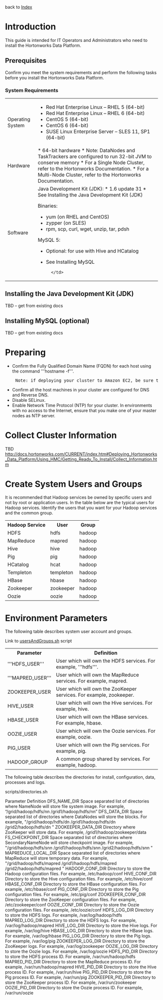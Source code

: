 back to [Index](./index.md)

Introduction
============
This guide is intended for IT Operators and Administrators who need to install the Hortonworks Data Platform.

Prerequisites
-------------

Confirm you meet the system requirements and perform the following tasks before you install the Hortonworks Data Platform.

### System Requirements

<table>
	<tr>
		<td>
		Operating System
		</td>
		<td>
<ul>
<li>Red Hat Enterprise Linux – RHEL 5 (64-bit)</li>
<li>Red Hat Enterprise Linux – RHEL 6 (64-bit)</li>
<li>CentOS 5 (64-bit)</li>
<li>CentOS 6 (64-bit)</li>
<li>SUSE Linux Enterprise Server – SLES 11, SP1 (64-bit)</li>
</ul>
		</td>
	</tr>
	<tr>
		<td>
		Hardware
		</td>
		<td>
* 64-bit hardware
* Note: DataNodes and TaskTrackers are configured to run 32-bit JVM to conserve memory
* For a Single Node Cluster, refer to the Hortonworks Documentation.
* For a Multi-Node Cluster, refer to the Hortonworks Documentation.
		</td>
	</tr>
	<tr>
		<td>
		Software
		</td>
		<td>
Java Development Kit (JDK):
* 1.6 update 31
* See Installing the Java Development Kit (JDK)

Binaries:
* yum (on RHEL and CentOS)
* zypper (on SLES)
* rpm, scp, curl, wget, unzip, tar, pdsh

MySQL 5:
* Optional: for use with Hive and HCatalog
* See Installing MySQL

		</td>
	</tr>
</table>

Installing the Java Development Kit (JDK)
------
TBD – get from existing docs 

Installing MySQL (optional)
------
TBD – get from existing docs

Preparing
======

* Confirm the Fully Qualified Domain Name (FQDN) for each host using the command '''hostname -f'''.
<pre>
	Note: if deploying your cluster to Amazon EC2, be sure to use the Private DNS host name.
</pre>
* Confirm all the host machines in your cluster are configured for DNS and Reverse DNS.
* Disable SELinux.
* Enable Network Time Protocol (NTP) for your cluster. In environments with no access to the Internet, ensure that you make one of your master nodes as NTP server.

Collect Cluster Information
======
TBD
http://docs.hortonworks.com/CURRENT/index.htm#Deploying_Hortonworks_Data_Platform/Using_HMC/Getting_Ready_To_Install/Collect_Information.htm

Create System Users and Groups
======
It is recommended that Hadoop services be owned by specific users and not by root or application users. In the table below are the typical users for Hadoop services. Identify the users that you want for your Hadoop services and the common group.

<table>
	<tr>
		<th>
Hadoop Service
		</th>
		<th>
User
		</th>
		<th>
Group
		</th>
	</tr>
	<tr>
		<td>
HDFS
		</td>
		<td>
hdfs
		</td>
		<td>
hadoop
		</td>
	</tr>
	<tr>
		<td>
MapReduce
		</td>
		<td>
mapred
		</td>
		<td>
hadoop
		</td>
	</tr>
	<tr>
		<td>
Hive
		</td>
		<td>
hive
		</td>
		<td>
hadoop
		</td>
	</tr>
	<tr>
		<td>
Pig
		</td>
		<td>
pig
		</td>
		<td>
hadoop
		</td>
	</tr>
	<tr>
		<td>
HCatalog
		</td>
		<td>
hcat
		</td>
		<td>
hadoop
		</td>
	</tr>
	<tr>
		<td>
Templeton
		</td>
		<td>
templeton
		</td>
		<td>
hadoop
		</td>
	</tr>
	<tr>
		<td>
HBase
		</td>
		<td>
hbase
		</td>
		<td>
hadoop
		</td>
	</tr>
	<tr>
		<td>
Zookeeper
		</td>
		<td>
zookeeper
		</td>
		<td>
hadoop
		</td>
	</tr>
	<tr>
		<td>
Oozie
		</td>
		<td>
oozie
		</td>
		<td>
hadoop
		</td>
	</tr>
</table>

Environment Parameters
======
The following table describes system user account and groups.

Link to [usersAndGroups.sh](./scripts/usersAndGroups.sh) script

<table>
	<tr>
		<th>
Parameter
		</th>
		<th>
Definition
		</th>
	</tr>
	<tr>
		<td>
'''HDFS_USER'''
		</td>
		<td>
User which will own the HDFS services. For example, '''hdfs'''.
		</td>
	</tr>
	<tr>
		<td>
'''MAPRED_USER'''
		</td>
		<td>
User which will own the MapReduce services. For example, mapred.
		</td>
	</tr>
	<tr>
		<td>
ZOOKEEPER_USER
		</td>
		<td>
User which will own the ZooKeeper services. For example, zookeeper.
		</td>
	</tr>
	<tr>
		<td>
HIVE_USER
		</td>
		<td>
User which will own the Hive services. For example, hive.
		</td>
	</tr>
	<tr>
		<td>
HBASE_USER
		</td>
		<td>
User which will own the HBase services. For example, hbase.
		</td>
	</tr>
	<tr>
		<td>
OOZIE_USER
		</td>
		<td>
User which will own the Oozie services. For example, oozie.
		</td>
	</tr>
	<tr>
		<td>
PIG_USER
		</td>
		<td>
User which will own the Pig services. For example, pig.
		</td>
	</tr>
	<tr>
		<td>
HADOOP_GROUP
		</td>
		<td>
A common group shared by services. For example, hadoop.
		</td>
	</tr>
</table>




The following table describes the directories for install, configuration, data, processes and logs.


scripts/directories.sh


Parameter	Definition
DFS_NAME_DIR	Space separated list of directories where NameNode will store file system image. For example, “/grid/hadoop/hdfs/nn /grid1/hadoop/hdfs/nn”
DFS_DATA_DIR	Space separated list of directories where DataNodes will store the blocks. For example, "/grid/hadoop/hdfs/dn /grid1/hadoop/hdfs/dn /grid2/hadoop/hdfs/dn "
ZOOKEEPER_DATA_DIR	Directory where ZooKeeper will store data. For example, /grid1/hadoop/zookeeper/data
FS_CHECKPOINT_DIR	Space separated list of directories where SecondaryNameNode will store checkpoint image. For example, "/grid/hadoop/hdfs/snn /grid1/hadoop/hdfs/snn /grid2/hadoop/hdfs/snn "
MAPREDUCE_LOCAL_DIR	Space separated list of directories where MapReduce will store temporary data. For example, "/grid/hadoop/hdfs/mapred /grid1/hadoop/hdfs/mapred /grid2/hadoop/hdfs/mapred "
HADOOP_CONF_DIR	Directory to store the Hadoop configuration files. For example, /etc/hadoop/conf
HIVE_CONF_DIR	Directory to store the Hive configuration files. For example, /etc/hive/conf
HBASE_CONF_DIR	Directory to store the HBase configuration files. For example, /etc/hbase/conf
PIG_CONF_DIR	Directory to store the Pig configuration files. For example, /etc/pig/conf
ZOOKEEPER_CONF_DIR	Directory to store the ZooKeeper configuration files. For example, /etc/zookeeper/conf
OOZIE_CONF_DIR	Directory to store the Oozie configuration files. For example, /etc/oozie/conf
HDFS_LOG_DIR	Directory to store the HDFS logs. For example, /var/log/hadoop/hdfs
MAPRED_LOG_DIR	Directory to store the HDFS logs. For example, /var/log/hadoop/mapred
HIVE_LOG_DIR	Directory to store the Hive logs. For example, /var/log/hive
HBASE_LOG_DIR	Directory to store the HBase logs. For example, /var/log/hbase
PIG_LOG_DIR	Directory to store the Pig logs. For example, /var/log/pig
ZOOKEEPER_LOG_DIR	Directory to store the ZooKeeper logs. For example, /var/log/zookeeper
OOZIE_LOG_DIR	Directory to store the Oozie logs. For example, /var/log/oozie
HDFS_PID_DIR	Directory to store the HDFS process ID. For example, /var/run/hadoop/hdfs
MAPRED_PID_DIR	Directory to store the MapReduce process ID. For example, /var/run/hadoop/mapred
HIVE_PID_DIR	Directory to store the Hive process ID. For example, /var/run/hive
PIG_PID_DIR	Directory to store the Pig process ID. For example, /var/run/pig
ZOOKEEPER_PID_DIR	Directory to store the ZooKeeper process ID. For example, /var/run/zookeeper
OOZIE_PID_DIR	Directory to store the Oozie process ID. For example, /var/run/oozie
